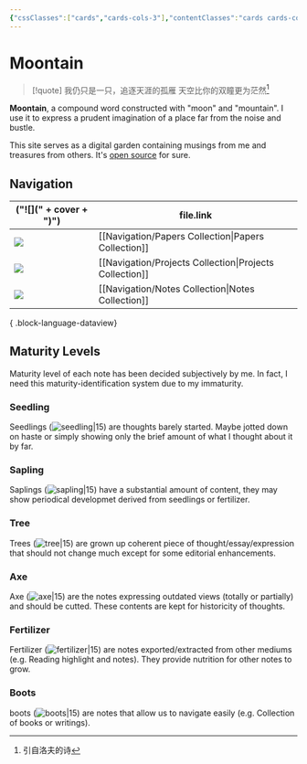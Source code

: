 ```yaml
---
{"cssClasses":["cards","cards-cols-3"],"contentClasses":"cards cards-cols-3","dg-home":true,"dg-publish":true,"noteIcon":5,"dg-pinned":true,"tags":["gardenEntry","gardenEntry","gardenEntry","gardenEntry","gardenEntry","gardenEntry","gardenEntry","gardenEntry","gardenEntry","gardenEntry","gardenEntry","gardenEntry","gardenEntry","gardenEntry","gardenEntry","gardenEntry","gardenEntry","gardenEntry","gardenEntry","gardenEntry"],"metatags":{"description":"Moontain - Digital garden","og:description":"Moontain - Digital garden"},"date":"2023-08-26T14:49","update":"2023-08-27T00:19","permalink":"/moontain/","pinned":true,"dgPassFrontmatter":true,"created":"2023-08-26T14:49","updated":"2023-08-27T00:19"}
---
```



# Moontain

> [!quote] 我仍只是一只，追逐天涯的孤雁
> 天空比你的双瞳更为茫然[^1]

**Moontain**, a compound word constructed with "moon" and "mountain". I use it to express a prudent imagination of a place far from the noise and bustle.

This site serves as a digital garden containing musings from me and treasures from others.
It's [open source](https://github.com/blleng/blog) for sure.

## Navigation
| ("![](" + cover + ")")                                                 | file.link                                                  |
| ---------------------------------------------------------------------- | ---------------------------------------------------------- |
| ![](https://cdn.jsdelivr.net/gh/blleng/images/upload/card-cover-1.png) | [[Navigation/Papers Collection\|Papers Collection]]     |
| ![](https://cdn.jsdelivr.net/gh/blleng/images/upload/card-cover-2.png) | [[Navigation/Projects Collection\|Projects Collection]] |
| ![](https://cdn.jsdelivr.net/gh/blleng/images/upload/card-cover-3.png) | [[Navigation/Notes Collection\|Notes Collection]]       |

{ .block-language-dataview}

## Maturity Levels
Maturity level of each note has been decided subjectively by me. In fact, I need this maturity-identification system due to my immaturity.

### Seedling
Seedlings (![seedling|15](https://cdn.jsdelivr.net/gh/blleng/images/upload/note-icon-1.svg)) are thoughts barely started. Maybe jotted down on haste or simply showing only the brief amount of what I thought about it by far.

### Sapling
Saplings (![sapling|15](https://cdn.jsdelivr.net/gh/blleng/images/upload/note-icon-2.svg)) have a substantial amount of content, they may show periodical developmet derived from seedlings or fertilizer.

### Tree
Trees (![tree|15](https://cdn.jsdelivr.net/gh/blleng/images/upload/note-icon-3.svg)) are grown up coherent piece of thought/essay/expression that should not change much except for some editorial enhancements.

### Axe
Axe (![axe|15](https://cdn.jsdelivr.net/gh/blleng/images/upload/note-icon-4.svg)) are the notes expressing outdated views (totally or partially) and should be cutted. These contents are kept for historicity of thoughts.

### Fertilizer
Fertilizer (![fertilizer|15](https://cdn.jsdelivr.net/gh/blleng/images/upload/note-icon-6.svg)) are notes exported/extracted from other mediums (e.g. Reading highlight and notes). They provide nutrition for other notes to grow.

### Boots
boots (![boots|15](https://cdn.jsdelivr.net/gh/blleng/images/upload/note-icon-5.svg)) are notes that allow us to navigate easily (e.g. Collection of books or writings).

[^1]: 引自洛夫的诗